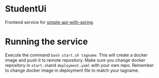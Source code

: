 # StudentUi

Frontend service for [simple-api-with-spring](https://github.com/Bangiso/simple-api-with-spring).

# Running the service
Execute the command `bash start.sh tagname`. This will create a docker image and push it to remote repository. Make sure you change docker repository in `start.sh`and `deployment.yaml` with your own repo. Remember to change docker image in deployment file to match your tagname.
